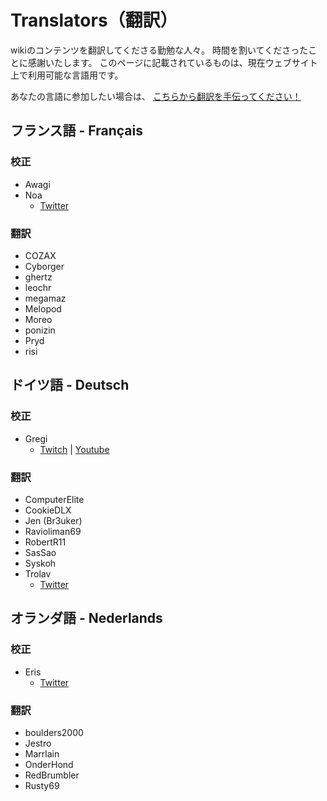 # Translators（翻訳）
wikiのコンテンツを翻訳してくださる勤勉な人々。 時間を割いてくださったことに感謝いたします。 このページに記載されているものは、現在ウェブサイト上で利用可能な言語用です。

あなたの言語に参加したい場合は、 [こちらから翻訳を手伝ってください！](https://forms.gle/e3BqA3poMjESARe76)

## フランス語 - Français

### 校正

* Awagi
* Noa
  * [Twitter](https://twitter.com/AarcNoa)

### 翻訳

* COZAX
* Cyborger
* ghertz
* leochr
* megamaz
* Melopod
* Moreo
* ponizin
* Pryd
* risi

## ドイツ語 - Deutsch

### 校正

* Gregi
  * [Twitch](https://www.twitch.tv/grregi) | [Youtube](https://www.youtube.com/user/gregiplays)

### 翻訳

* ComputerElite
* CookieDLX
* Jen (Br3uker)
* Ravioliman69
* RobertR11
* SasSao
* Syskoh
* Trolav
  * [Twitter](twitter.com/Trolav1)

## オランダ語 - Nederlands

### 校正

* Eris
  * [Twitter](https://twitter.com/ErisApps)

### 翻訳

* boulders2000
* Jestro
* Marrlain
* OnderHond
* RedBrumbler
* Rusty69
